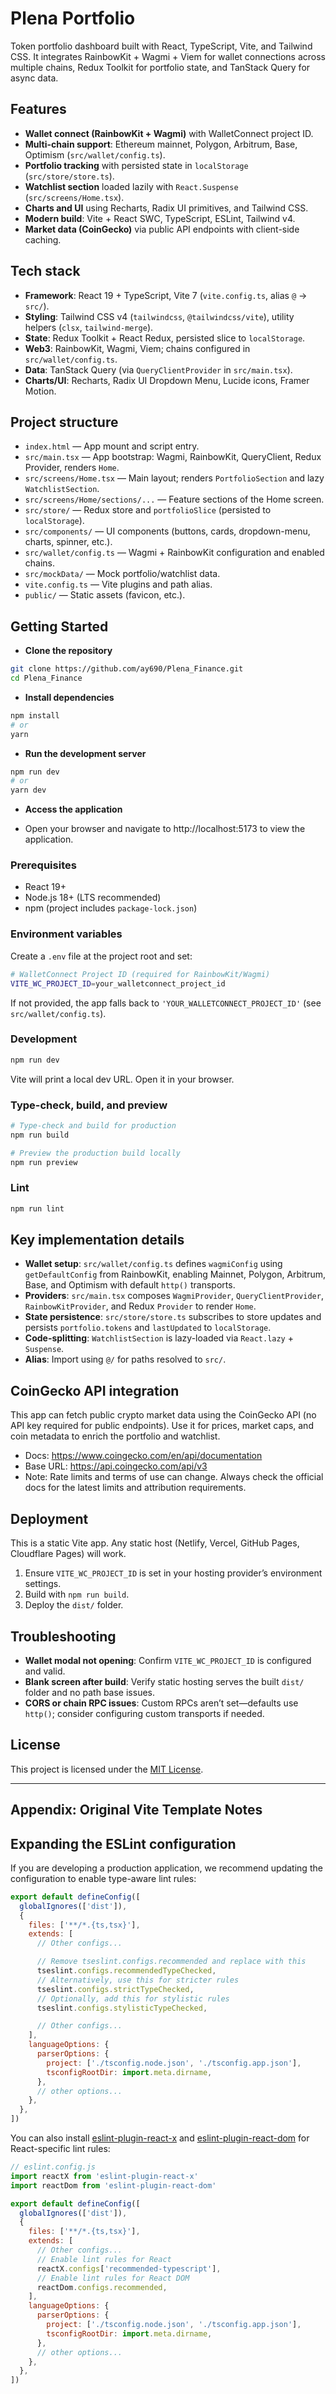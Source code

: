 # Plena Portfolio

Token portfolio dashboard built with React, TypeScript, Vite, and Tailwind CSS. It integrates RainbowKit + Wagmi + Viem for wallet connections across multiple chains, Redux Toolkit for portfolio state, and TanStack Query for async data.

## Features

- **Wallet connect (RainbowKit + Wagmi)** with WalletConnect project ID.
- **Multi-chain support**: Ethereum mainnet, Polygon, Arbitrum, Base, Optimism (`src/wallet/config.ts`).
- **Portfolio tracking** with persisted state in `localStorage` (`src/store/store.ts`).
- **Watchlist section** loaded lazily with `React.Suspense` (`src/screens/Home.tsx`).
- **Charts and UI** using Recharts, Radix UI primitives, and Tailwind CSS.
- **Modern build**: Vite + React SWC, TypeScript, ESLint, Tailwind v4.
 - **Market data (CoinGecko)** via public API endpoints with client-side caching.

## Tech stack

- **Framework**: React 19 + TypeScript, Vite 7 (`vite.config.ts`, alias `@` → `src/`).
- **Styling**: Tailwind CSS v4 (`tailwindcss`, `@tailwindcss/vite`), utility helpers (`clsx`, `tailwind-merge`).
- **State**: Redux Toolkit + React Redux, persisted slice to `localStorage`.
- **Web3**: RainbowKit, Wagmi, Viem; chains configured in `src/wallet/config.ts`.
- **Data**: TanStack Query (via `QueryClientProvider` in `src/main.tsx`).
- **Charts/UI**: Recharts, Radix UI Dropdown Menu, Lucide icons, Framer Motion.

## Project structure

- `index.html` — App mount and script entry.
- `src/main.tsx` — App bootstrap: Wagmi, RainbowKit, QueryClient, Redux Provider, renders `Home`.
- `src/screens/Home.tsx` — Main layout; renders `PortfolioSection` and lazy `WatchlistSection`.
- `src/screens/Home/sections/...` — Feature sections of the Home screen.
- `src/store/` — Redux store and `portfolioSlice` (persisted to `localStorage`).
- `src/components/` — UI components (buttons, cards, dropdown-menu, charts, spinner, etc.).
- `src/wallet/config.ts` — Wagmi + RainbowKit configuration and enabled chains.
- `src/mockData/` — Mock portfolio/watchlist data.
- `vite.config.ts` — Vite plugins and path alias.
- `public/` — Static assets (favicon, etc.).

## Getting Started

- **Clone the repository**

```bash
git clone https://github.com/ay690/Plena_Finance.git
cd Plena_Finance
```

- **Install dependencies**

```bash
npm install
# or
yarn
```

- **Run the development server**

```bash
npm run dev
# or
yarn dev
```

- **Access the application**

- Open your browser and navigate to http://localhost:5173 to view the application.

### Prerequisites
- React 19+
- Node.js 18+ (LTS recommended)
- npm (project includes `package-lock.json`)

### Environment variables

Create a `.env` file at the project root and set:

```bash
# WalletConnect Project ID (required for RainbowKit/Wagmi)
VITE_WC_PROJECT_ID=your_walletconnect_project_id
```

If not provided, the app falls back to `'YOUR_WALLETCONNECT_PROJECT_ID'` (see `src/wallet/config.ts`).

### Development

```bash
npm run dev
```

Vite will print a local dev URL. Open it in your browser.

### Type-check, build, and preview

```bash
# Type-check and build for production
npm run build

# Preview the production build locally
npm run preview
```

### Lint

```bash
npm run lint
```

## Key implementation details

- **Wallet setup**: `src/wallet/config.ts` defines `wagmiConfig` using `getDefaultConfig` from RainbowKit, enabling Mainnet, Polygon, Arbitrum, Base, and Optimism with default `http()` transports.
- **Providers**: `src/main.tsx` composes `WagmiProvider`, `QueryClientProvider`, `RainbowKitProvider`, and Redux `Provider` to render `Home`.
- **State persistence**: `src/store/store.ts` subscribes to store updates and persists `portfolio.tokens` and `lastUpdated` to `localStorage`.
- **Code-splitting**: `WatchlistSection` is lazy-loaded via `React.lazy` + `Suspense`.
- **Alias**: Import using `@/` for paths resolved to `src/`.

## CoinGecko API integration

This app can fetch public crypto market data using the CoinGecko API (no API key required for public endpoints). Use it for prices, market caps, and coin metadata to enrich the portfolio and watchlist.

- Docs: https://www.coingecko.com/en/api/documentation
- Base URL: https://api.coingecko.com/api/v3
- Note: Rate limits and terms of use can change. Always check the official docs for the latest limits and attribution requirements.


## Deployment

This is a static Vite app. Any static host (Netlify, Vercel, GitHub Pages, Cloudflare Pages) will work.

1. Ensure `VITE_WC_PROJECT_ID` is set in your hosting provider’s environment settings.
2. Build with `npm run build`.
3. Deploy the `dist/` folder.

## Troubleshooting

- **Wallet modal not opening**: Confirm `VITE_WC_PROJECT_ID` is configured and valid.
- **Blank screen after build**: Verify static hosting serves the built `dist/` folder and no path base issues.
- **CORS or chain RPC issues**: Custom RPCs aren’t set—defaults use `http()`; consider configuring custom transports if needed.

## License

This project is licensed under the [MIT License](./LICENSE).

---

## Appendix: Original Vite Template Notes
 ## Expanding the ESLint configuration

If you are developing a production application, we recommend updating the configuration to enable type-aware lint rules:

```js
export default defineConfig([
  globalIgnores(['dist']),
  {
    files: ['**/*.{ts,tsx}'],
    extends: [
      // Other configs...

      // Remove tseslint.configs.recommended and replace with this
      tseslint.configs.recommendedTypeChecked,
      // Alternatively, use this for stricter rules
      tseslint.configs.strictTypeChecked,
      // Optionally, add this for stylistic rules
      tseslint.configs.stylisticTypeChecked,

      // Other configs...
    ],
    languageOptions: {
      parserOptions: {
        project: ['./tsconfig.node.json', './tsconfig.app.json'],
        tsconfigRootDir: import.meta.dirname,
      },
      // other options...
    },
  },
])
```

You can also install [eslint-plugin-react-x](https://github.com/Rel1cx/eslint-react/tree/main/packages/plugins/eslint-plugin-react-x) and [eslint-plugin-react-dom](https://github.com/Rel1cx/eslint-react/tree/main/packages/plugins/eslint-plugin-react-dom) for React-specific lint rules:

```js
// eslint.config.js
import reactX from 'eslint-plugin-react-x'
import reactDom from 'eslint-plugin-react-dom'

export default defineConfig([
  globalIgnores(['dist']),
  {
    files: ['**/*.{ts,tsx}'],
    extends: [
      // Other configs...
      // Enable lint rules for React
      reactX.configs['recommended-typescript'],
      // Enable lint rules for React DOM
      reactDom.configs.recommended,
    ],
    languageOptions: {
      parserOptions: {
        project: ['./tsconfig.node.json', './tsconfig.app.json'],
        tsconfigRootDir: import.meta.dirname,
      },
      // other options...
    },
  },
])
```

